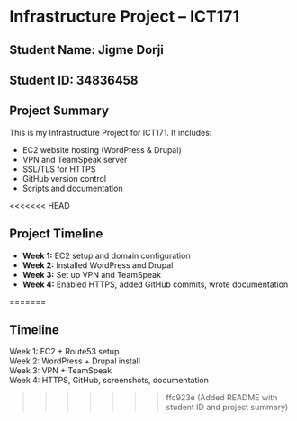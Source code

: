 # Infrastructure Project – ICT171

## Student Name: Jigme Dorji  
## Student ID: 34836458

## Project Summary
This is my Infrastructure Project for ICT171. It includes:
- EC2 website hosting (WordPress & Drupal)
- VPN and TeamSpeak server
- SSL/TLS for HTTPS
- GitHub version control
- Scripts and documentation

<<<<<<< HEAD
  ## Project Timeline

- **Week 1:** EC2 setup and domain configuration
- **Week 2:** Installed WordPress and Drupal
- **Week 3:** Set up VPN and TeamSpeak
- **Week 4:** Enabled HTTPS, added GitHub commits, wrote documentation

=======
## Timeline
Week 1: EC2 + Route53 setup  
Week 2: WordPress + Drupal install  
Week 3: VPN + TeamSpeak  
Week 4: HTTPS, GitHub, screenshots, documentation  
>>>>>>> ffc923e (Added README with student ID and project summary)

